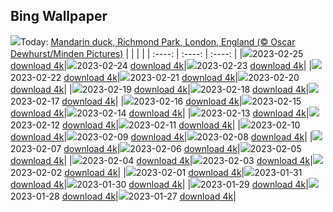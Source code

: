 ## Bing Wallpaper
![](./wallpaper/2023-02-25.jpg)Today: [Mandarin duck, Richmond Park, London, England (© Oscar Dewhurst/Minden Pictures)](./wallpaper/2023-02-25.jpg)
|      |      |      |
| :----: | :----: | :----: |
|![](./wallpaper/2023-02-25_sm.jpg)2023-02-25 [download 4k](./wallpaper/2023-02-25.jpg)|![](./wallpaper/2023-02-24_sm.jpg)2023-02-24 [download 4k](./wallpaper/2023-02-24.jpg)|![](./wallpaper/2023-02-23_sm.jpg)2023-02-23 [download 4k](./wallpaper/2023-02-23.jpg)|
|![](./wallpaper/2023-02-22_sm.jpg)2023-02-22 [download 4k](./wallpaper/2023-02-22.jpg)|![](./wallpaper/2023-02-21_sm.jpg)2023-02-21 [download 4k](./wallpaper/2023-02-21.jpg)|![](./wallpaper/2023-02-20_sm.jpg)2023-02-20 [download 4k](./wallpaper/2023-02-20.jpg)|
|![](./wallpaper/2023-02-19_sm.jpg)2023-02-19 [download 4k](./wallpaper/2023-02-19.jpg)|![](./wallpaper/2023-02-18_sm.jpg)2023-02-18 [download 4k](./wallpaper/2023-02-18.jpg)|![](./wallpaper/2023-02-17_sm.jpg)2023-02-17 [download 4k](./wallpaper/2023-02-17.jpg)|
|![](./wallpaper/2023-02-16_sm.jpg)2023-02-16 [download 4k](./wallpaper/2023-02-16.jpg)|![](./wallpaper/2023-02-15_sm.jpg)2023-02-15 [download 4k](./wallpaper/2023-02-15.jpg)|![](./wallpaper/2023-02-14_sm.jpg)2023-02-14 [download 4k](./wallpaper/2023-02-14.jpg)|
|![](./wallpaper/2023-02-13_sm.jpg)2023-02-13 [download 4k](./wallpaper/2023-02-13.jpg)|![](./wallpaper/2023-02-12_sm.jpg)2023-02-12 [download 4k](./wallpaper/2023-02-12.jpg)|![](./wallpaper/2023-02-11_sm.jpg)2023-02-11 [download 4k](./wallpaper/2023-02-11.jpg)|
|![](./wallpaper/2023-02-10_sm.jpg)2023-02-10 [download 4k](./wallpaper/2023-02-10.jpg)|![](./wallpaper/2023-02-09_sm.jpg)2023-02-09 [download 4k](./wallpaper/2023-02-09.jpg)|![](./wallpaper/2023-02-08_sm.jpg)2023-02-08 [download 4k](./wallpaper/2023-02-08.jpg)|
|![](./wallpaper/2023-02-07_sm.jpg)2023-02-07 [download 4k](./wallpaper/2023-02-07.jpg)|![](./wallpaper/2023-02-06_sm.jpg)2023-02-06 [download 4k](./wallpaper/2023-02-06.jpg)|![](./wallpaper/2023-02-05_sm.jpg)2023-02-05 [download 4k](./wallpaper/2023-02-05.jpg)|
|![](./wallpaper/2023-02-04_sm.jpg)2023-02-04 [download 4k](./wallpaper/2023-02-04.jpg)|![](./wallpaper/2023-02-03_sm.jpg)2023-02-03 [download 4k](./wallpaper/2023-02-03.jpg)|![](./wallpaper/2023-02-02_sm.jpg)2023-02-02 [download 4k](./wallpaper/2023-02-02.jpg)|
|![](./wallpaper/2023-02-01_sm.jpg)2023-02-01 [download 4k](./wallpaper/2023-02-01.jpg)|![](./wallpaper/2023-01-31_sm.jpg)2023-01-31 [download 4k](./wallpaper/2023-01-31.jpg)|![](./wallpaper/2023-01-30_sm.jpg)2023-01-30 [download 4k](./wallpaper/2023-01-30.jpg)|
|![](./wallpaper/2023-01-29_sm.jpg)2023-01-29 [download 4k](./wallpaper/2023-01-29.jpg)|![](./wallpaper/2023-01-28_sm.jpg)2023-01-28 [download 4k](./wallpaper/2023-01-28.jpg)|![](./wallpaper/2023-01-27_sm.jpg)2023-01-27 [download 4k](./wallpaper/2023-01-27.jpg)|
